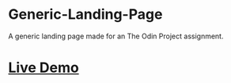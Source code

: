 # Generic-Landing-Page
A generic landing page made for an The Odin Project assignment.

# [Live Demo](https://3dmicks.github.io/Generic-Landing-Page/)
